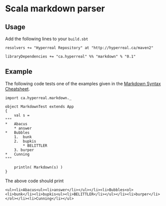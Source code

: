 Scala markdown parser
=====================

## Usage

Add the following lines to your `build.sbt`

	resolvers += "Hyperreal Repository" at "http://hyperreal.ca/maven2"

	libraryDependencies += "ca.hyperreal" %% "markdown" % "0.1"

## Example

The following code tests one of the examples given in the [Markdown Syntax Cheatsheet](http://daringfireball.net/projects/markdown/dingus).

	import ca.hyperreal.markdown._

	object MarkdownTest extends App
	{
		val s =
	"""
	*   Abacus
		* answer
	*   Bubbles
		1.  bunk
		2.  bupkis
			* BELITTLER
		3. burper
	*   Cunning
	"""

		println( Markdown(s) )
	}
	
The above code should print

	<ul><li>Abacus<ul><li>answer</li></ul></li><li>Bubbles<ol><li>bunk</li><li>bupkis<ul><li>BELITTLER</li></ul></li><li>burper</li></ol></li><li>Cunning</li></ul>